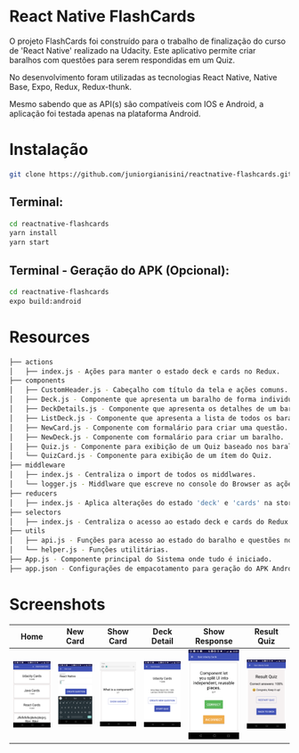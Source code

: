 # React Native FlashCards

O projeto FlashCards foi construído para o trabalho de finalização do curso de 'React Native' realizado na Udacity. Este aplicativo permite criar baralhos com questões para serem respondidas em um Quiz. 

No desenvolvimento foram utilizadas as tecnologias React Native, Native Base, Expo, Redux, Redux-thunk.

Mesmo sabendo que as API(s) são compatíveis com IOS e Android, a aplicação foi testada apenas na plataforma Android.

# Instalação

```bash
git clone https://github.com/juniorgianisini/reactnative-flashcards.git
```

## Terminal:
```bash
cd reactnative-flashcards
yarn install
yarn start
```

## Terminal - Geração do APK (Opcional):
```bash
cd reactnative-flashcards
expo build:android
```

# Resources

```bash
├── actions
│   ├── index.js - Ações para manter o estado deck e cards no Redux.
├── components
│   ├── CustomHeader.js - Cabeçalho com título da tela e ações comuns.
│   ├── Deck.js - Componente que apresenta um baralho de forma individual.
│   ├── DeckDetails.js - Componente que apresenta os detalhes de um baralho.
│   ├── ListDeck.js - Componente que apresenta a lista de todos os baralhos.
│   ├── NewCard.js - Componente com formalário para criar uma questão.
│   ├── NewDeck.js - Componente com formalário para criar um baralho.
│   ├── Quiz.js - Componente para exibição de um Quiz baseado nos baralhos e questões.
│   └── QuizCard.js - Componente para exibição de um ítem do Quiz.
├── middleware
│   ├── index.js - Centraliza o import de todos os middlwares.
│   └── logger.js - Middlware que escreve no console do Browser as ações e alterações no estado do Redux.
├── reducers
│   ├── index.js - Aplica alterações do estado 'deck' e 'cards' na store do Redux.
├── selectors
│   ├── index.js - Centraliza o acesso ao estado deck e cards do Redux.
├── utils
│   ├── api.js - Funções para acesso ao estado do baralho e questões no AsyncStorage
│   └── helper.js - Funções utilitárias.
├── App.js - Componente principal do Sistema onde tudo é iniciado.
├── app.json - Configurações de empacotamento para geração do APK Android.
```

# Screenshots

Home |New Card |Show Card |Deck Detail|Show Response|Result Quiz|
-----|---------|----------|-----------|-------------|----------|
<img src="https://raw.githubusercontent.com/juniorgianisini/reactnative-flashcards/master/images/image1.png" width="250px">|<img src="https://raw.githubusercontent.com/juniorgianisini/reactnative-flashcards/master/images/image2.png" width="250px">|<img src="https://raw.githubusercontent.com/juniorgianisini/reactnative-flashcards/master/images/image3.png" width="250px">|<img src="https://raw.githubusercontent.com/juniorgianisini/reactnative-flashcards/master/images/image4.png" width="250px">|<img src="https://raw.githubusercontent.com/juniorgianisini/reactnative-flashcards/master/images/image5.png" width="250px">|<img src="https://raw.githubusercontent.com/juniorgianisini/reactnative-flashcards/master/images/imaga6.png" width="250px">
